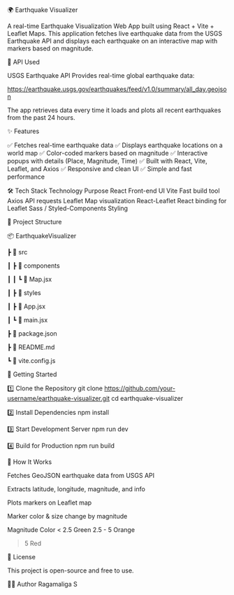 🌍 Earthquake Visualizer

A real-time Earthquake Visualization Web App built using React + Vite + Leaflet Maps.
This application fetches live earthquake data from the USGS Earthquake API and displays each earthquake on an interactive map with markers based on magnitude.

📡 API Used

USGS Earthquake API
Provides real-time global earthquake data:

https://earthquake.usgs.gov/earthquakes/feed/v1.0/summary/all_day.geojson

The app retrieves data every time it loads and plots all recent earthquakes from the past 24 hours.

✨ Features

✅ Fetches real-time earthquake data
✅ Displays earthquake locations on a world map
✅ Color-coded markers based on magnitude
✅ Interactive popups with details (Place, Magnitude, Time)
✅ Built with React, Vite, Leaflet, and Axios
✅ Responsive and clean UI
✅ Simple and fast performance

🛠️ Tech Stack
Technology Purpose
React Front-end UI
Vite Fast build tool
Axios API requests
Leaflet Map visualization
React-Leaflet React binding for Leaflet
Sass / Styled-Components Styling

📁 Project Structure

📦 EarthquakeVisualizer

┣ 📂 src

┃ ┣ 📂 components

┃ ┃ ┗ 📜 Map.jsx

┃ ┣ 📂 styles

┃ ┣ 📜 App.jsx

┃ ┗ 📜 main.jsx

┣ 📜 package.json

┣ 📜 README.md

┗ 📜 vite.config.js

🚀 Getting Started

1️⃣ Clone the Repository
git clone https://github.com/your-username/earthquake-visualizer.git
cd earthquake-visualizer

2️⃣ Install Dependencies
npm install

3️⃣ Start Development Server
npm run dev

4️⃣ Build for Production
npm run build

🧠 How It Works

Fetches GeoJSON earthquake data from USGS API

Extracts latitude, longitude, magnitude, and info

Plots markers on Leaflet map

Marker color & size change by magnitude

Magnitude Color
< 2.5 Green
2.5 - 5 Orange

> 5 Red

📜 License

This project is open-source and free to use.

👨‍💻 Author
Ragamaliga S
